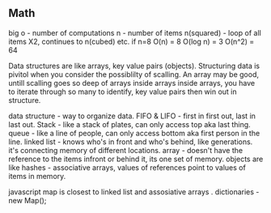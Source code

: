 ## Math 
big o - number of computations
n - number of items
n(squared) - loop of all items X2, continues to n(cubed) etc.
if n=8
O(n)  = 8
O(log n) = 3
O(n^2) = 64

Data structures are like arrays, key value pairs (objects).
Structuring data is pivitol when you consider the possiblilty of scalling.
An array may be good, untill scalling goes so deep of arrays inside arrays inside arrays, you have to iterate through so many to identify, key value pairs then win out in structure.

data structure - way to organize data.
FIFO & LIFO - first in first out, last in last out. 
Stack - like a stack of plates, can only access top aka last thing.
queue - like a line of people, can only access bottom aka first person in the line.
linked list - knows who's in front and who's behind, like generations. it's connecting memory of different locations. 
array - doesn't have the reference to the items infront or behind it, its one set of memory.
objects are like hashes - associative arrays, values of references point to values of items in memory. 

javascript map is closest to linked list and assosiative arrays .
dictionaries - new Map();
